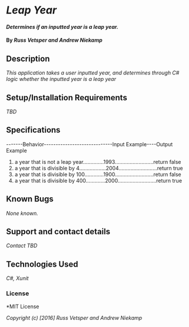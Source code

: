 # _Leap Year_

#### _Determines if an inputted year is a leap year._

#### By _**Russ Vetsper and Andrew Niekamp**_

## Description

_This application takes a user inputted year, and determines through C# logic whether the inputted year is a leap year_

## Setup/Installation Requirements

_TBD_

## Specifications
-------Behavior-----------------------------Input Example----Output Example
1. a year that is not a leap year..............1993..........................return false
2. a year that is divisible by 4..................2004..........................return true
3. a year that is divisible by 100.............1900..........................return false
4. a year that is divisible by 400.............2000..........................return true

## Known Bugs

_None known._

## Support and contact details

_Contact TBD_

## Technologies Used

_C#, Xunit_

### License

*MIT License

*Copyright (c) [2016] Russ Vetsper and Andrew Niekamp*
